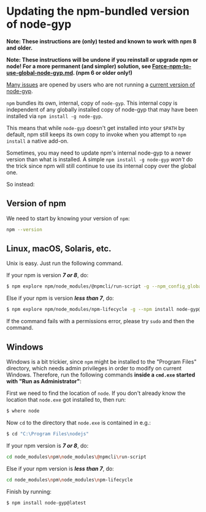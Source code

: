 # Updating the npm-bundled version of node-gyp

**Note: These instructions are (only) tested and known to work with npm 8 and older.**

**Note: These instructions will be undone if you reinstall or upgrade npm or node! For a more permanent (and simpler) solution, see [Force-npm-to-use-global-node-gyp.md](Force-npm-to-use-global-node-gyp.md). (npm 6 or older only!)**

[Many issues](https://github.com/nodejs/node-gyp/labels/ERR%21%20node-gyp%20-v%20%3C%3D%20v5.1.0) are opened by users who are
not running a [current version of node-gyp](https://github.com/nodejs/node-gyp/releases).

`npm` bundles its own, internal, copy of `node-gyp`. This internal copy is independent of any globally installed copy of node-gyp that
may have been installed via `npm install -g node-gyp`.

This means that while `node-gyp` doesn't get installed into your `$PATH` by default, npm still keeps its own copy to invoke when you
attempt to `npm install` a native add-on.

Sometimes, you may need to update npm's internal node-gyp to a newer version than what is installed. A simple `npm install -g node-gyp`
_won't_ do the trick since npm will still continue to use its internal copy over the global one.

So instead:

## Version of npm

We need to start by knowing your version of `npm`:
```bash
npm --version
```

## Linux, macOS, Solaris, etc.

Unix is easy. Just run the following command.

If your npm is version ___7 or 8___, do:
```bash
$ npm explore npm/node_modules/@npmcli/run-script -g --npm_config_global=false npm install node-gyp@latest
```

Else if your npm is version ___less than 7___, do:
```bash
$ npm explore npm/node_modules/npm-lifecycle -g --npm install node-gyp@latest
```

If the command fails with a permissions error, please try `sudo` and then the command.

## Windows

Windows is a bit trickier, since `npm` might be installed to the "Program Files" directory, which needs admin privileges in order to
modify on current Windows. Therefore, run the following commands __inside a `cmd.exe` started with "Run as Administrator"__:

First we need to find the location of `node`. If you don't already know the location that `node.exe` got installed to, then run:
```bash
$ where node
```

Now `cd` to the directory that `node.exe` is contained in e.g.:
```bash
$ cd "C:\Program Files\nodejs"
```

If your npm version is ___7 or 8___, do:
```bash
cd node_modules\npm\node_modules\@npmcli\run-script
```

Else if your npm version is ___less than 7___, do:
```bash
cd node_modules\npm\node_modules\npm-lifecycle
```

Finish by running:
```bash
$ npm install node-gyp@latest
```
